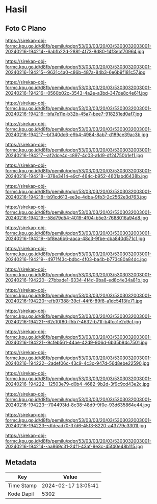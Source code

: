 # Hasil

## Foto C Plano

https://sirekap-obj-formc.kpu.go.id/d8fb/pemilu/pdpr/53/03/03/20/03/5303032003001-20240216-194214--6abfb22d-288f-4f73-8d80-14f3ebf70964.jpg

https://sirekap-obj-formc.kpu.go.id/d8fb/pemilu/pdpr/53/03/03/20/03/5303032003001-20240216-194215--9631c4a0-c86b-487a-84b3-6e6b9f181c57.jpg

https://sirekap-obj-formc.kpu.go.id/d8fb/pemilu/pdpr/53/03/03/20/03/5303032003001-20240216-194216--0560b02c-3543-4a2e-a3bd-347de8c4e61f.jpg

https://sirekap-obj-formc.kpu.go.id/d8fb/pemilu/pdpr/53/03/03/20/03/5303032003001-20240216-194216--bfa7e11e-b32b-45a7-bee7-918251ed0af7.jpg

https://sirekap-obj-formc.kpu.go.id/d8fb/pemilu/pdpr/53/03/03/20/03/5303032003001-20240216-194217--bf340dc6-e9b4-4984-8ab7-d189ce39ac3b.jpg

https://sirekap-obj-formc.kpu.go.id/d8fb/pemilu/pdpr/53/03/03/20/03/5303032003001-20240216-194217--af2dce4c-c897-4c03-a1d9-df24750b1ef1.jpg

https://sirekap-obj-formc.kpu.go.id/d8fb/pemilu/pdpr/53/03/03/20/03/5303032003001-20240216-194218--378e3414-e9cf-464c-b952-4601abd6438b.jpg

https://sirekap-obj-formc.kpu.go.id/d8fb/pemilu/pdpr/53/03/03/20/03/5303032003001-20240216-194218--b91cd613-ee3e-4dba-9fb3-2c2562e3d763.jpg

https://sirekap-obj-formc.kpu.go.id/d8fb/pemilu/pdpr/53/03/03/20/03/5303032003001-20240216-194219--58d79d54-4019-4f04-b5e3-7688016a94d8.jpg

https://sirekap-obj-formc.kpu.go.id/d8fb/pemilu/pdpr/53/03/03/20/03/5303032003001-20240216-194219--bf8ea6b6-aaca-48c3-9fbe-cba840d571c1.jpg

https://sirekap-obj-formc.kpu.go.id/d8fb/pemilu/pdpr/53/03/03/20/03/5303032003001-20240216-194219--4971f43c-bdbc-4f03-ba4b-b773c80a84dc.jpg

https://sirekap-obj-formc.kpu.go.id/d8fb/pemilu/pdpr/53/03/03/20/03/5303032003001-20240216-194220--27bbade1-6334-4f4d-9ba8-ed8c4e34a81b.jpg

https://sirekap-obj-formc.kpu.go.id/d8fb/pemilu/pdpr/53/03/03/20/03/5303032003001-20240216-194220--efb97388-39cf-44f6-89f8-a1dc5413fe71.jpg

https://sirekap-obj-formc.kpu.go.id/d8fb/pemilu/pdpr/53/03/03/20/03/5303032003001-20240216-194221--62c10f80-f5b7-4632-b71f-b4fcc1e2c9cf.jpg

https://sirekap-obj-formc.kpu.go.id/d8fb/pemilu/pdpr/53/03/03/20/03/5303032003001-20240216-194221--9cfeb561-44ae-42d9-906d-6b35b94c7501.jpg

https://sirekap-obj-formc.kpu.go.id/d8fb/pemilu/pdpr/53/03/03/20/03/5303032003001-20240216-194222--2adef06c-43c9-4c3c-947d-56d8ebe22590.jpg

https://sirekap-obj-formc.kpu.go.id/d8fb/pemilu/pdpr/53/03/03/20/03/5303032003001-20240216-194222--12503e79-d0b4-4682-9b2d-3f9c9cd43e2c.jpg

https://sirekap-obj-formc.kpu.go.id/d8fb/pemilu/pdpr/53/03/03/20/03/5303032003001-20240216-194223--704493fd-8c38-48d9-9f0e-93d635864e44.jpg

https://sirekap-obj-formc.kpu.go.id/d8fb/pemilu/pdpr/53/03/03/20/03/5303032003001-20240216-194223--dfdead70-37d6-45f3-8220-a43779c3301f.jpg

https://sirekap-obj-formc.kpu.go.id/d8fb/pemilu/pdpr/53/03/03/20/03/5303032003001-20240216-194214--aa869c31-24f1-43af-9e3c-45f40e48b115.jpg


## Metadata

| Key        | Value               |
| ---------- | ------------------- |
| Time Stamp | 2024-02-17 13:05:41 |
| Kode Dapil | 5302                |



